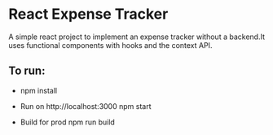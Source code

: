 # React Expense Tracker
A simple react project to implement an expense tracker without a backend.It uses functional components with hooks and the context API.

## To run:
- npm install

- Run on http://localhost:3000
    npm start



- Build for prod
    npm run build
